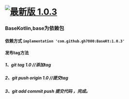 # [![最新版 1.0.3](https://jitpack.io/v/gh7800/BaseKt.svg)](https://jitpack.io/#gh7800/BaseKt)

### BaseKotlin,base为依赖包

#### 依赖方式  `implementation 'com.github.gh7800:BaseKt:1.0.3'`

#### 发布tag方法
##### 1、git tag 1.0   //添加tag
##### 2、git push origin 1.0  //提交tag
##### 3、git add commit push  提交代码 ，完成。